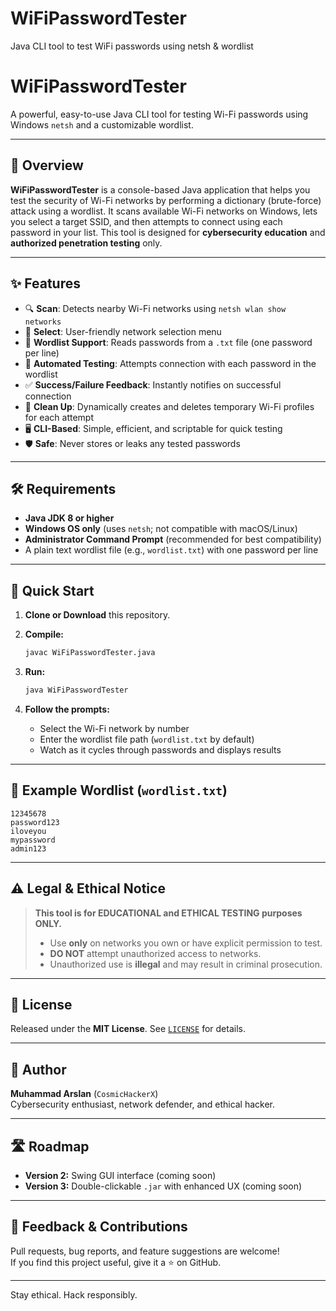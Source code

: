 # WiFiPasswordTester
Java CLI tool to test WiFi passwords using netsh &amp; wordlist

# WiFiPasswordTester

A powerful, easy-to-use Java CLI tool for testing Wi-Fi passwords using Windows `netsh` and a customizable wordlist.

---

## 🚦 Overview

**WiFiPasswordTester** is a console-based Java application that helps you test the security of Wi-Fi networks by performing a dictionary (brute-force) attack using a wordlist. It scans available Wi-Fi networks on Windows, lets you select a target SSID, and then attempts to connect using each password in your list. This tool is designed for **cybersecurity education** and **authorized penetration testing** only.

---

## ✨ Features

- 🔍 **Scan**: Detects nearby Wi-Fi networks using `netsh wlan show networks`
- 🎯 **Select**: User-friendly network selection menu
- 📖 **Wordlist Support**: Reads passwords from a `.txt` file (one password per line)
- 🏹 **Automated Testing**: Attempts connection with each password in the wordlist
- ✅ **Success/Failure Feedback**: Instantly notifies on successful connection
- 🧹 **Clean Up**: Dynamically creates and deletes temporary Wi-Fi profiles for each attempt
- 🖥️ **CLI-Based**: Simple, efficient, and scriptable for quick testing
- 🛡️ **Safe**: Never stores or leaks any tested passwords

---

## 🛠️ Requirements

- **Java JDK 8 or higher**
- **Windows OS only** (uses `netsh`; not compatible with macOS/Linux)
- **Administrator Command Prompt** (recommended for best compatibility)
- A plain text wordlist file (e.g., `wordlist.txt`) with one password per line

---

## 🚀 Quick Start

1. **Clone or Download** this repository.

2. **Compile:**
   ```bash
   javac WiFiPasswordTester.java
   ```

3. **Run:**
   ```bash
   java WiFiPasswordTester
   ```

4. **Follow the prompts:**
   - Select the Wi-Fi network by number
   - Enter the wordlist file path (`wordlist.txt` by default)
   - Watch as it cycles through passwords and displays results

---

## 📁 Example Wordlist (`wordlist.txt`)

```
12345678
password123
iloveyou
mypassword
admin123
```

---

## ⚠️ Legal & Ethical Notice

> **This tool is for EDUCATIONAL and ETHICAL TESTING purposes ONLY.**
>
> - Use **only** on networks you own or have explicit permission to test.
> - **DO NOT** attempt unauthorized access to networks.  
> - Unauthorized use is **illegal** and may result in criminal prosecution.

---

## 📝 License

Released under the **MIT License**. See [`LICENSE`](LICENSE) for details.

---

## 👤 Author

**Muhammad Arslan** (`CosmicHackerX`)  
Cybersecurity enthusiast, network defender, and ethical hacker.

---

## 🛣️ Roadmap

- **Version 2:** Swing GUI interface (coming soon)
- **Version 3:** Double-clickable `.jar` with enhanced UX (coming soon)

---

## 💬 Feedback & Contributions

Pull requests, bug reports, and feature suggestions are welcome!  
If you find this project useful, give it a ⭐ on GitHub.

---

Stay ethical. Hack responsibly.
